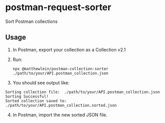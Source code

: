 # postman-request-sorter

Sort Postman collections

## Usage

1. In Postman, export your collection as a Collection v2.1
1. Run:

   `npx @matthewlein/postman-collection-sorter ./path/to/your/API.postman_collection.json`

1. You should see output like:

```
Sorting collection file:  ./path/to/your/API.postman_collection.json
Sorting Successful!
Sorted collection saved to: ./path/to/your/API.postman_collection.sorted.json
```

4. In Postman, import the new sorted JSON file.
